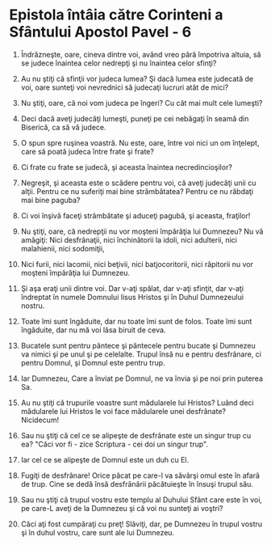 # Epistola &#238;nt&#226;ia c&#259;tre Corinteni a Sf&#226;ntului Apostol Pavel - 6

1. Îndrăzneşte, oare, cineva dintre voi, având vreo pâră împotriva altuia, să se judece înaintea celor nedrepţi şi nu înaintea celor sfinţi? 

2. Au nu ştiţi că sfinţii vor judeca lumea? Şi dacă lumea este judecată de voi, oare sunteţi voi nevrednici să judecaţi lucruri atât de mici? 

3. Nu ştiţi, oare, că noi vom judeca pe îngeri? Cu cât mai mult cele lumeşti? 

4. Deci dacă aveţi judecăţi lumeşti, puneţi pe cei nebăgaţi în seamă din Biserică, ca să vă judece. 

5. O spun spre ruşinea voastră. Nu este, oare, între voi nici un om înţelept, care să poată judeca între frate şi frate? 

6. Ci frate cu frate se judecă, şi aceasta înaintea necredincioşilor? 

7. Negreşit, şi aceasta este o scădere pentru voi, că aveţi judecăţi unii cu alţii. Pentru ce nu suferiţi mai bine strâmbătatea? Pentru ce nu răbdaţi mai bine paguba? 

8. Ci voi înşivă faceţi strâmbătate şi aduceţi pagubă, şi aceasta, fraţilor! 

9. Nu ştiţi, oare, că nedrepţii nu vor moşteni împărăţia lui Dumnezeu? Nu vă amăgiţi: Nici desfrânaţii, nici închinătorii la idoli, nici adulterii, nici malahienii, nici sodomiţii, 

10. Nici furii, nici lacomii, nici beţivii, nici batjocoritorii, nici răpitorii nu vor moşteni împărăţia lui Dumnezeu. 

11. Şi aşa eraţi unii dintre voi. Dar v-aţi spălat, dar v-aţi sfinţit, dar v-aţi îndreptat în numele Domnului Iisus Hristos şi în Duhul Dumnezeului nostru. 

12. Toate îmi sunt îngăduite, dar nu toate îmi sunt de folos. Toate îmi sunt îngăduite, dar nu mă voi lăsa biruit de ceva. 

13. Bucatele sunt pentru pântece şi pântecele pentru bucate şi Dumnezeu va nimici şi pe unul şi pe celelalte. Trupul însă nu e pentru desfrânare, ci pentru Domnul, şi Domnul este pentru trup. 

14. Iar Dumnezeu, Care a înviat pe Domnul, ne va învia şi pe noi prin puterea Sa. 

15. Au nu ştiţi că trupurile voastre sunt mădularele lui Hristos? Luând deci mădularele lui Hristos le voi face mădularele unei desfrânate? Nicidecum! 

16. Sau nu ştiţi că cel ce se alipeşte de desfrânate este un singur trup cu ea? "Căci vor fi - zice Scriptura - cei doi un singur trup". 

17. Iar cel ce se alipeşte de Domnul este un duh cu El. 

18. Fugiţi de desfrânare! Orice păcat pe care-l va săvârşi omul este în afară de trup. Cine se dedă însă desfrânării păcătuieşte în însuşi trupul său. 

19. Sau nu ştiţi că trupul vostru este templu al Duhului Sfânt care este în voi, pe care-L aveţi de la Dumnezeu şi că voi nu sunteţi ai voştri? 

20. Căci aţi fost cumpăraţi cu preţ! Slăviţi, dar, pe Dumnezeu în trupul vostru şi în duhul vostru, care sunt ale lui Dumnezeu. 

